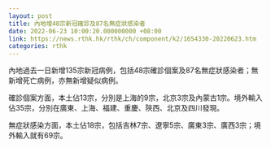 ```yaml
---
layout: post
title: 內地增48宗新冠確診及87名無症狀感染者
date: 2022-06-23 10:00:20.000000000 +08:00
link: https://news.rthk.hk/rthk/ch/component/k2/1654330-20220623.htm
categories: rthk
---
```


內地過去一日新增135宗新冠病例，包括48宗確診個案及87名無症狀感染者；無新增死亡病例，亦無新增疑似病例。

確診個案方面，本土佔13宗，分別是上海的9宗，北京3宗及內蒙古1宗。境外輸入佔35宗，分別在廣東、上海、福建、重慶、陝西、北京及四川發現。

無症狀感染方面，本土佔18宗，包括吉林7宗、遼寧5宗、廣東3宗、廣西3宗；境外輸入就有69宗。
